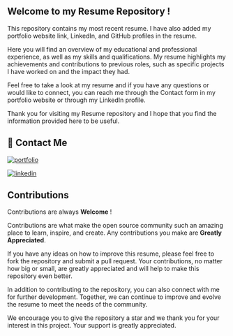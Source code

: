 ## Welcome to my Resume Repository !

This repository contains my most recent resume. I have also added my portfolio website link, LinkedIn, and GitHub profiles in the resume.

Here you will find an overview of my educational and professional experience, as well as my skills and qualifications. My resume highlights my achievements and contributions to previous roles, such as specific projects I have worked on and the impact they had.

Feel free to take a look at my resume and if you have any questions or would like to connect, you can reach me through the Contact form in my portfolio website or through my LinkedIn profile.

Thank you for visiting my Resume repository and I hope that you find the information provided here to be useful.

## 🔗 Contact Me

[![portfolio](https://img.shields.io/badge/my_portfolio-000?style=for-the-badge&logo=ko-fi&logoColor=white)](https://tejasmedade.github.io/)

[![linkedin](https://img.shields.io/badge/linkedin-0A66C2?style=for-the-badge&logo=linkedin&logoColor=white)](https://www.linkedin.com/TejasMedade)

## Contributions

Contributions are always **Welcome** !

Contributions are what make the open source community such an amazing place to learn, inspire, and create. Any contributions you make are **Greatly Appreciated**.

If you have any ideas on how to improve this resume, please feel free to fork the repository and submit a pull request. Your contributions, no matter how big or small, are greatly appreciated and will help to make this repository even better.

In addition to contributing to the repository, you can also connect with me for further development. Together, we can continue to improve and evolve the resume to meet the needs of the community.

We encourage you to give the repository a star and we thank you for your interest in this project. Your support is greatly appreciated.
